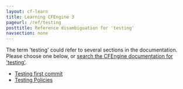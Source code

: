 ```yaml
---
layout: cf-learn
title: Learning CFEngine 3
pageurl: /ref/testing
posttitle: Reference disambiguation for 'testing'
navsection: none
---
```


The term 'testing' could refer to several sections in the documentation. Please choose one below, or
[search the CFEngine documentation for 'testing'](http://cfengine.com/docs/3.5/search.html?q=testing).

- [Testing first commit](http://cfengine.com/docs/3.5/manuals-design-center-integrating-mission-portal-with-git.html#testing-first-commit)
- [Testing Policies](http://cfengine.com/docs/3.5/manuals-writing-policy-testing-policies.html#testing-policies)
